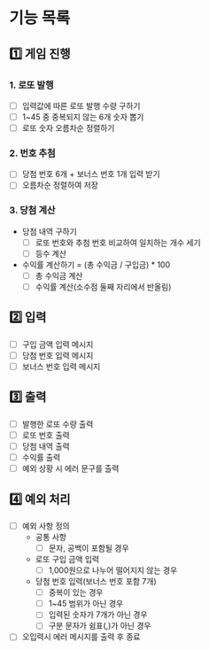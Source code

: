 # 기능 목록
## 1️⃣ 게임 진행
### 1. 로또 발행
- [ ] 입력값에 따른 로또 발행 수량 구하기 
- [ ] 1~45 중 중복되지 않는 6개 숫자 뽑기
- [ ] 로또 숫자 오름차순 정렬하기

### 2. 번호 추첨
- [ ] 당첨 번호 6개 + 보너스 번호 1개 입력 받기
- [ ] 오름차순 정렬하여 저장

### 3. 당첨 계산
- 당첨 내역 구하기
  - [ ] 로또 번호와 추첨 번호 비교하여 일치하는 개수 세기
  - [ ] 등수 계산

- 수익률 계산하기 = (총 수익금 / 구입금) * 100
  - [ ] 총 수익금 계산
  - [ ] 수익률 계산(소수점 둘째 자리에서 반올림)

## 2️⃣ 입력
- [ ] 구입 금액 입력 메시지
- [ ] 당첨 번호 입력 메시지
- [ ] 보너스 번호 입력 메시지

## 3️⃣ 출력
- [ ] 발행한 로또 수량 출력
- [ ] 로또 번호 출력
- [ ] 당첨 내역 출력
- [ ] 수익률 출력
- [ ] 예외 상황 시 에러 문구를 출력

## 4️⃣ 예외 처리
- [ ] 예외 사항 정의
  - 공통 사항
    - [ ] 문자, 공백이 포함될 경우
  - 로또 구입 금액 입력
    - [ ] 1,000원으로 나누어 떨어지지 않는 경우
  - 당첨 번호 입력(보너스 번호 포함 7개)
    - [ ] 중복이 있는 경우
    - [ ] 1~45 범위가 아닌 경우
    - [ ] 입력된 숫자가 7개가 아닌 경우
    - [ ] 구분 문자가 쉼표(,)가 아닌 경우
- [ ] 오입력시 에러 메시지를 출력 후 종료